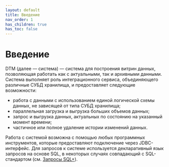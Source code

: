 ```yaml
---
layout: default
title: Введение
nav_order: 1
has_children: true
has_toc: false
---
```


# Введение

DTM (далее — система) — система для построения витрин данных, позволяющая работать как с актуальными, так и архивными данными.
Система выполняет роль интеграционного сервиса, объединяющего различные СУБД хранилища, и предоставляет следующие возможности:
*   работа с данными с использованием единой логической схемы данных, не зависящей от типа СУБД хранилища;   
*   параллельная загрузка и выгрузка больших объемов данных;   
*   запрос и выгрузка данных, актуальных по состоянию на указанный момент времени;  
*   частичное или полное удаление истории изменений данных.
    
Работа с системой возможна с помощью любых программных инструментов, которые предоставляют подключение через JDBC-интерфейс. 
Для запросов к системе используется декларативный язык запросов на основе SQL, в некоторых случаях совпадающий 
с SQL-стандартом (см. [Запросы SQL+](../Справочная_информация/Запросы_SQLplus/Запросы_SQLplus.md)).  